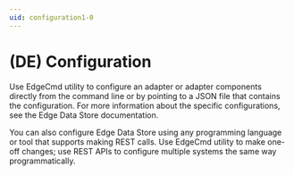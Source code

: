 ```yaml
---
uid: configuration1-0
---
```


# (DE) Configuration
Use EdgeCmd utility to configure an adapter or adapter components directly from the command line or by pointing to a JSON file that contains the configuration. For more information about the specific configurations, see the Edge Data Store documentation.

You can also configure Edge Data Store using any programming language or tool that supports making REST calls. Use EdgeCmd utility to make one-off changes; use REST APIs to configure multiple systems the same way programmatically.
